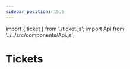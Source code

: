 ```yaml
---
sidebar_position: 15.5
---
```

import { ticket } from './ticket.js';
import Api from '../../src/components/Api.js';

# Tickets

<Api title="Types" data={ticket.types} />
<br/>
<Api title="Builtins" data={ticket.builtins} />
<br/>
